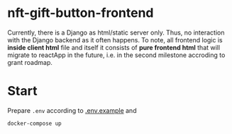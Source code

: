 # nft-gift-button-frontend

Currently, there is a Django as html/static server only. 
Thus, no interaction with the Django backend as it often happens.
To note, all frontend logic is **inside client html** file 
and itself it consists of **pure frontend  html** that will migrate to reactApp in the future, i.e. in the second milestone accroding to grant roadmap. 

# Start
Prepare `.env` according to [.env.example](.env.example) and
```
docker-compose up
```
